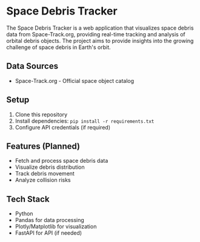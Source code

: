 # Space Debris Tracker

The Space Debris Tracker is a web application that visualizes space debris data from Space-Track.org, providing real-time tracking and analysis of orbital debris objects. The project aims to provide insights into the growing challenge of space debris in Earth's orbit.

## Data Sources
- Space-Track.org - Official space object catalog

## Setup
1. Clone this repository
2. Install dependencies: `pip install -r requirements.txt`
3. Configure API credentials (if required)

## Features (Planned)
- Fetch and process space debris data
- Visualize debris distribution
- Track debris movement
- Analyze collision risks

## Tech Stack
- Python
- Pandas for data processing
- Plotly/Matplotlib for visualization
- FastAPI for API (if needed)
